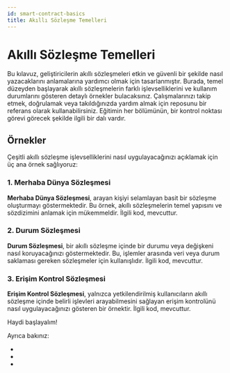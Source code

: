 ```yaml
---
id: smart-contract-basics
title: Akıllı Sözleşme Temelleri
---
```


# Akıllı Sözleşme Temelleri

Bu kılavuz, geliştiricilerin akıllı sözleşmeleri etkin ve güvenli bir şekilde nasıl yazacaklarını anlamalarına yardımcı olmak için tasarlanmıştır. Burada, temel düzeyden başlayarak akıllı sözleşmelerin farklı işlevselliklerini ve kullanım durumlarını gösteren detaylı örnekler bulacaksınız. Çalışmalarınızı takip etmek, doğrulamak veya takıldığınızda yardım almak için  reposunu bir referans olarak kullanabilirsiniz. Eğitimin her bölümünün, bir kontrol noktası görevi görecek şekilde ilgili bir dalı vardır.

## Örnekler

Çeşitli akıllı sözleşme işlevselliklerini nasıl uygulayacağınızı açıklamak için üç ana örnek sağlıyoruz:

### 1. Merhaba Dünya Sözleşmesi

**Merhaba Dünya Sözleşmesi**, arayan kişiyi selamlayan basit bir sözleşme oluşturmayı göstermektedir. Bu örnek, akıllı sözleşmelerin temel yapısını ve sözdizimini anlamak için mükemmeldir. İlgili kod,  mevcuttur.

### 2. Durum Sözleşmesi

**Durum Sözleşmesi**, bir akıllı sözleşme içinde bir durumu veya değişkeni nasıl koruyacağınızı göstermektedir. Bu, işlemler arasında veri veya durum saklaması gereken sözleşmeler için kullanışlıdır. İlgili kod,  mevcuttur.

### 3. Erişim Kontrol Sözleşmesi

**Erişim Kontrol Sözleşmesi**, yalnızca yetkilendirilmiş kullanıcıların akıllı sözleşme içinde belirli işlevleri arayabilmesini sağlayan erişim kontrolünü nasıl uygulayacağınızı gösteren bir örnektir. İlgili kod,  mevcuttur.

Haydi başlayalım!

Ayrıca bakınız:

- 
- 
- 